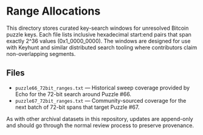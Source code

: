 # Range Allocations

This directory stores curated key-search windows for unresolved Bitcoin puzzle
keys.  Each file lists inclusive hexadecimal start:end pairs that span exactly
2^36 values (0x1_0000_0000).  The windows are designed for use with Keyhunt and
similar distributed search tooling where contributors claim non-overlapping
segments.

## Files

- `puzzle66_72bit_ranges.txt` — Historical sweep coverage provided by Echo for
  the 72-bit search around Puzzle #66.
- `puzzle67_72bit_ranges.txt` — Community-sourced coverage for the next batch of
  72-bit spans that target Puzzle #67.

As with other archival datasets in this repository, updates are append-only and
should go through the normal review process to preserve provenance.
